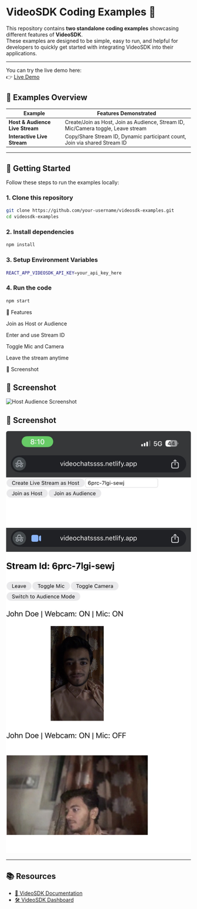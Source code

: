 # VideoSDK Coding Examples 🎥

This repository contains **two standalone coding examples** showcasing different features of **VideoSDK**.  
These examples are designed to be simple, easy to run, and helpful for developers to quickly get started with integrating VideoSDK into their applications.

---


You can try the live demo here:  
👉 [Live Demo](https://videochatssss.netlify.app/)

## 📌 Examples Overview

| Example | Features Demonstrated |
|---------|------------------------|
| **Host & Audience Live Stream** | Create/Join as Host, Join as Audience, Stream ID, Mic/Camera toggle, Leave stream |
| **Interactive Live Stream** | Copy/Share Stream ID, Dynamic participant count, Join via shared Stream ID |

---

## 🚀 Getting Started

Follow these steps to run the examples locally:

### 1. Clone this repository
```bash
git clone https://github.com/your-username/videosdk-examples.git
cd videosdk-examples
```


### 2. Install dependencies
```bash
npm install
```


### 3. Setup Environment Variables
```bash
REACT_APP_VIDEOSDK_API_KEY=your_api_key_here
```

### 4. Run the code
```bash
npm start
```

📖 Features

Join as Host or Audience

Enter and use Stream ID

Toggle Mic and Camera

Leave the stream anytime


📸 Screenshot
## 📸 Screenshot
![Host Audience Screenshot](./videosdk.jpg)
## 📸 Screenshot
![Interactive Screenshot](./videosdk2.jpg)
![Interactive Screenshot](./videosdk3.jpg)

---

## 📚 Resources

- [📘 VideoSDK Documentation](https://docs.videosdk.live/)  
- [🛠️ VideoSDK Dashboard](https://app.videosdk.live/)




